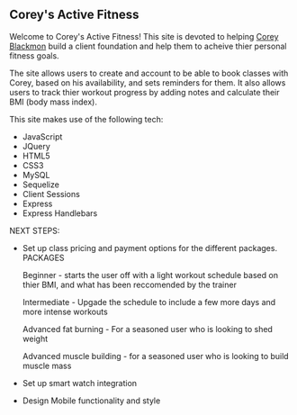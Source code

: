 ## Corey's Active Fitness ##

Welcome to Corey's Active Fitness! This site is devoted to helping [Corey Blackmon](https://www.facebook.com/corey.blackmon.142) build a client foundation and help them to acheive thier personal fitness goals. 

The site allows users to create and account to be able to book classes with Corey, based on his availability, and sets reminders for them. It also allows users to track thier workout progress by adding notes and calculate their BMI (body mass index). 

This site makes use of the following tech: 

* JavaScript
* JQuery 
* HTML5
* CSS3 
* MySQL
* Sequelize
* Client Sessions
* Express
* Express Handlebars 

NEXT STEPS: 

* Set up class pricing and payment options for the different packages. 
PACKAGES

    Beginner - starts the user off with a light workout schedule based on thier BMI, and what has been reccomended by the trainer

    Intermediate - Upgade the schedule to include a few more days and more intense workouts 

    Advanced fat burning - For a seasoned user who is looking to shed weight

    Advanced muscle building - for a seasoned user who is looking to build muscle mass

* Set up smart watch integration 
* Design Mobile functionality and style



